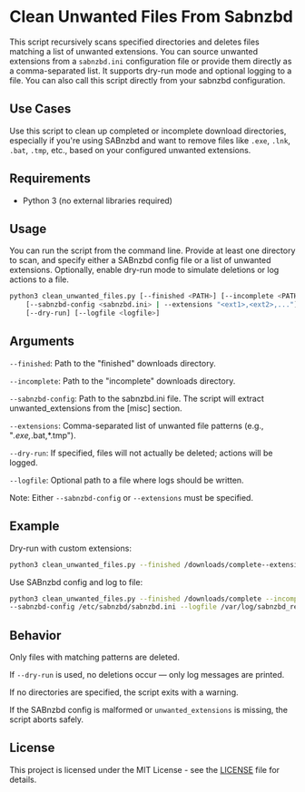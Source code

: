 # Clean Unwanted Files From Sabnzbd

This script recursively scans specified directories and deletes files matching a list of unwanted extensions. You can source unwanted extensions from a `sabnzbd.ini` configuration file or provide them directly as a comma-separated list. It supports dry-run mode and optional logging to a file. You can also call this script directly from your sabnzbd configuration.

## Use Cases

Use this script to clean up completed or incomplete download directories, especially if you're using SABnzbd and want to remove files like `.exe`, `.lnk`, `.bat`, `.tmp`, etc., based on your configured unwanted extensions.

## Requirements

- Python 3 (no external libraries required)

## Usage

You can run the script from the command line. Provide at least one directory to scan, and specify either a SABnzbd config file or a list of unwanted extensions. Optionally, enable dry-run mode to simulate deletions or log actions to a file.

```sh
python3 clean_unwanted_files.py [--finished <PATH>] [--incomplete <PATH>]
    [--sabnzbd-config <sabnzbd.ini> | --extensions "<ext1>,<ext2>,..."]
    [--dry-run] [--logfile <logfile>]
```

## Arguments

`--finished`: Path to the "finished" downloads directory.

`--incomplete`: Path to the "incomplete" downloads directory.

`--sabnzbd-config`: Path to the sabnzbd.ini file. The script will extract unwanted_extensions from the [misc] section.

`--extensions`: Comma-separated list of unwanted file patterns (e.g., "_.exe,_.bat,\*.tmp").

`--dry-run`: If specified, files will not actually be deleted; actions will be logged.

`--logfile`: Optional path to a file where logs should be written.

Note: Either `--sabnzbd-config` or `--extensions` must be specified.

## Example

Dry-run with custom extensions:

```sh
python3 clean_unwanted_files.py --finished /downloads/complete--extensions "*.exe,*.bat,*.tmp" --dry-run
```

Use SABnzbd config and log to file:

```sh
python3 clean_unwanted_files.py --finished /downloads/complete --incomplete /downloads/incomplete \
--sabnzbd-config /etc/sabnzbd/sabnzbd.ini --logfile /var/log/sabnzbd_remove_unwanted_files.log
```

## Behavior

Only files with matching patterns are deleted.

If `--dry-run` is used, no deletions occur — only log messages are printed.

If no directories are specified, the script exits with a warning.

If the SABnzbd config is malformed or `unwanted_extensions` is missing, the script aborts safely.

## License

This project is licensed under the MIT License - see the [LICENSE](../LICENSE) file for details.
